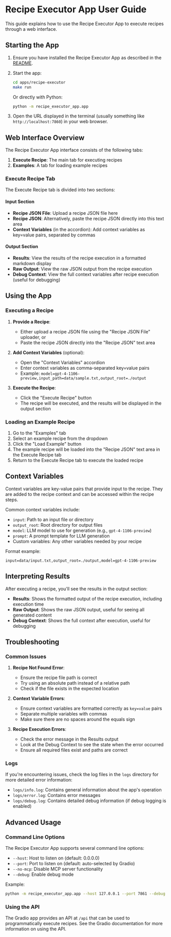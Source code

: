 # Recipe Executor App User Guide

This guide explains how to use the Recipe Executor App to execute recipes through a web interface.

## Starting the App

1. Ensure you have installed the Recipe Executor App as described in the [README](../README.md).

2. Start the app:
   ```bash
   cd apps/recipe-executor
   make run
   ```
   
   Or directly with Python:
   ```bash
   python -m recipe_executor_app.app
   ```

3. Open the URL displayed in the terminal (usually something like `http://localhost:7860`) in your web browser.

## Web Interface Overview

The Recipe Executor App interface consists of the following tabs:

1. **Execute Recipe**: The main tab for executing recipes
2. **Examples**: A tab for loading example recipes

### Execute Recipe Tab

The Execute Recipe tab is divided into two sections:

#### Input Section

- **Recipe JSON File**: Upload a recipe JSON file here
- **Recipe JSON**: Alternatively, paste the recipe JSON directly into this text area
- **Context Variables** (in the accordion): Add context variables as key=value pairs, separated by commas

#### Output Section

- **Results**: View the results of the recipe execution in a formatted markdown display
- **Raw Output**: View the raw JSON output from the recipe execution
- **Debug Context**: View the full context variables after recipe execution (useful for debugging)

## Using the App

### Executing a Recipe

1. **Provide a Recipe**:
   - Either upload a recipe JSON file using the "Recipe JSON File" uploader, or
   - Paste the recipe JSON directly into the "Recipe JSON" text area

2. **Add Context Variables** (optional):
   - Open the "Context Variables" accordion
   - Enter context variables as comma-separated key=value pairs
   - Example: `model=gpt-4-1106-preview,input_path=data/sample.txt,output_root=./output`

3. **Execute the Recipe**:
   - Click the "Execute Recipe" button
   - The recipe will be executed, and the results will be displayed in the output section

### Loading an Example Recipe

1. Go to the "Examples" tab
2. Select an example recipe from the dropdown
3. Click the "Load Example" button
4. The example recipe will be loaded into the "Recipe JSON" text area in the Execute Recipe tab
5. Return to the Execute Recipe tab to execute the loaded recipe

## Context Variables

Context variables are key-value pairs that provide input to the recipe. They are added to the recipe context and can be accessed within the recipe steps.

Common context variables include:

- `input`: Path to an input file or directory
- `output_root`: Root directory for output files
- `model`: LLM model to use for generation (e.g., `gpt-4-1106-preview`)
- `prompt`: A prompt template for LLM generation
- Custom variables: Any other variables needed by your recipe

Format example:
```
input=data/input.txt,output_root=./output,model=gpt-4-1106-preview
```

## Interpreting Results

After executing a recipe, you'll see the results in the output section:

- **Results**: Shows the formatted output of the recipe execution, including execution time
- **Raw Output**: Shows the raw JSON output, useful for seeing all generated content
- **Debug Context**: Shows the full context after execution, useful for debugging

## Troubleshooting

### Common Issues

1. **Recipe Not Found Error**:
   - Ensure the recipe file path is correct
   - Try using an absolute path instead of a relative path
   - Check if the file exists in the expected location

2. **Context Variable Errors**:
   - Ensure context variables are formatted correctly as `key=value` pairs
   - Separate multiple variables with commas
   - Make sure there are no spaces around the equals sign

3. **Recipe Execution Errors**:
   - Check the error message in the Results output
   - Look at the Debug Context to see the state when the error occurred
   - Ensure all required files exist and paths are correct

### Logs

If you're encountering issues, check the log files in the `logs` directory for more detailed error information:

- `logs/info.log`: Contains general information about the app's operation
- `logs/error.log`: Contains error messages
- `logs/debug.log`: Contains detailed debug information (if debug logging is enabled)

## Advanced Usage

### Command Line Options

The Recipe Executor App supports several command line options:

- `--host`: Host to listen on (default: 0.0.0.0)
- `--port`: Port to listen on (default: auto-selected by Gradio)
- `--no-mcp`: Disable MCP server functionality
- `--debug`: Enable debug mode

Example:
```bash
python -m recipe_executor_app.app --host 127.0.0.1 --port 7861 --debug
```

### Using the API

The Gradio app provides an API at `/api` that can be used to programmatically execute recipes. See the Gradio documentation for more information on using the API.